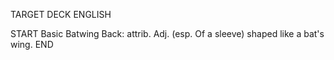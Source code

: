 TARGET DECK
ENGLISH

START
Basic
Batwing
Back: attrib. Adj. (esp. Of a sleeve) shaped like a bat's wing.
END
